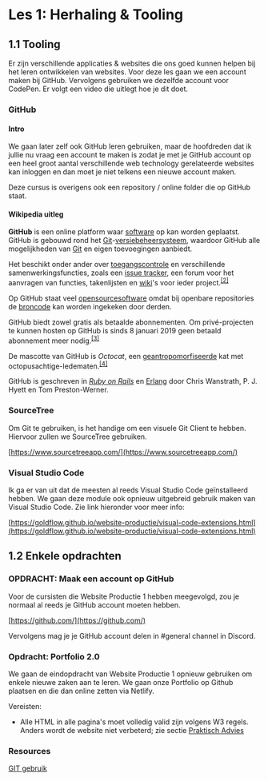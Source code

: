 # Les 1: Herhaling & Tooling

## 1.1 Tooling

Er zijn verschillende applicaties & websites die ons goed kunnen helpen bij het leren ontwikkelen van websites. Voor deze les gaan we een account maken bij GitHub. Vervolgens gebruiken we dezelfde account voor CodePen. Er volgt een video die uitlegt hoe je dit doet.

### GitHub

#### Intro

We gaan later zelf ook GitHub leren gebruiken, maar de hoofdreden dat ik jullie nu vraag een account te maken is zodat je met je GitHub account op een heel groot aantal verschillende web technology gerelateerde websites kan inloggen en dan moet je niet telkens een nieuwe account maken.

Deze cursus is overigens ook een repository / online folder die op GitHub staat.

#### Wikipedia uitleg

**GitHub** is een online platform waar [software](https://nl.wikipedia.org/wiki/Software "Software") op kan worden geplaatst. GitHub is gebouwd rond het [Git](https://nl.wikipedia.org/wiki/Git_(software) "Git (software)")-[versiebeheersysteem](https://nl.wikipedia.org/wiki/Versiebeheersysteem "Versiebeheersysteem"), waardoor GitHub alle mogelijkheden van [Git](https://nl.wikipedia.org/wiki/Git_(software) "Git (software)") en eigen toevoegingen aanbiedt.

Het beschikt onder ander over [toegangscontrole](https://nl.wikipedia.org/wiki/Toegangscontrole "Toegangscontrole") en verschillende samenwerkingsfuncties, zoals een [issue tracker](https://nl.wikipedia.org/wiki/Issue_tracker "Issue tracker"), een forum voor het aanvragen van functies, takenlijsten en [wiki](https://nl.wikipedia.org/wiki/Wiki "Wiki")'s voor ieder project.<sup id="cite_ref-2" class="reference">[[2]](https://nl.wikipedia.org/wiki/GitHub#cite_note-2)</sup>

Op GitHub staat veel [opensourcesoftware](https://nl.wikipedia.org/wiki/Opensourcesoftware "Opensourcesoftware") omdat bij openbare repositories de [broncode](https://nl.wikipedia.org/wiki/Broncode "Broncode") kan worden ingekeken door derden.

GitHub biedt zowel gratis als betaalde abonnementen. Om privé-projecten te kunnen hosten op GitHub is sinds 8 januari 2019 geen betaald abonnement meer nodig.<sup id="cite_ref-3" class="reference">[[3]](https://nl.wikipedia.org/wiki/GitHub#cite_note-3)</sup>

De mascotte van GitHub is _Octocat_, een [geantropomorfiseerde](https://nl.wikipedia.org/wiki/Antropomorfisme "Antropomorfisme") kat met octopusachtige-ledematen.<sup id="cite_ref-4" class="reference">[[4]](https://nl.wikipedia.org/wiki/GitHub#cite_note-4)</sup>

GitHub is geschreven in _[Ruby on Rails](https://nl.wikipedia.org/wiki/Ruby_on_Rails "Ruby on Rails")_ en [Erlang](https://nl.wikipedia.org/wiki/Erlang_(programmeertaal) "Erlang (programmeertaal)") door Chris Wanstrath, P. J. Hyett en Tom Preston-Werner.

### SourceTree

Om Git te gebruiken, is het handige om een visuele Git Client te hebben. Hiervoor zullen we SourceTree gebruiken.

[https://www.sourcetreeapp.com/](https://www.sourcetreeapp.com/)

### Visual Studio Code

Ik ga er van uit dat de meesten al reeds Visual Studio Code geïnstalleerd hebben. We gaan deze module ook opnieuw uitgebreid gebruik maken van Visual Studio Code. Zie link hieronder voor meer info:

[https://goldflow.github.io/website-productie/visual-code-extensions.html](https://goldflow.github.io/website-productie/visual-code-extensions.html)

## 1.2 Enkele opdrachten

### OPDRACHT: Maak een account op GitHub

Voor de cursisten die Website Productie 1 hebben meegevolgd, zou je normaal al reeds je GitHub account moeten hebben.

[https://github.com/](https://github.com/)

Vervolgens mag je je GitHub account delen in #general channel in Discord.

### Opdracht: Portfolio 2.0

We gaan de eindopdracht van Website Productie 1 opnieuw gebruiken om enkele nieuwe zaken aan te leren. We gaan onze Portfolio op Github plaatsen en die dan online zetten via Netlify.

Vereisten:
* Alle HTML in alle pagina's moet volledig valid zijn volgens W3 regels. Anders wordt de website niet verbeterd; zie sectie [Praktisch Advies](../praktisch-advies/README.md)

### Resources

[GIT gebruik](https://rogerdudler.github.io/git-guide/index.nl.html)